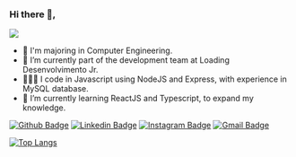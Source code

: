 ### Hi there 👋,

![](https://komarev.com/ghpvc/?username=RogVenancio)

- 📖 I'm majoring in Computer Engineering.
- 🔭 I’m currently part of the development team at Loading Desenvolvimento Jr.
- 👨🏽‍💻 I code in Javascript using NodeJS and Express, with experience in MySQL database.
- 🌱 I’m currently learning ReactJS and Typescript, to expand my knowledge.

[![Github Badge](https://img.shields.io/badge/-Github-000?style=flat-square&logo=Github&logoColor=white&link=https://github.com/RogVenancio)](https://github.com/RogVenancio)
[![Linkedin Badge](https://img.shields.io/badge/-LinkedIn-blue?style=flat-square&logo=Linkedin&logoColor=white&link=https://www.linkedin.com/in/rogeriovenancio/)](https://www.linkedin.com/in/rogeriovenancio)
[![Instagram Badge](https://img.shields.io/badge/-Instagram-e4405f?style=flat-square&logo=Instagram&logoColor=white&link=https://www.instagram.com/rogeriovmota/)](https://www.instagram.com/rogeriovmota/)
[![Gmail Badge](https://img.shields.io/badge/-Gmail-D74E43?style=flat-square&logo=Gmail&logoColor=white&link=mailto:rogeriogvmm@gmail.com)](mailto:rogeriogvmm@gmail.com)



[![Top Langs](https://github-readme-stats.vercel.app/api/top-langs/?username=anuraghazra&layout=compact&show_icons=true&theme=dark)](https://github.com/anuraghazra/github-readme-stats)


<!--
**RogVenancio/RogVenancio** is a ✨ _special_ ✨ repository because its `README.md` (this file) appears on your GitHub profile.

Here are some ideas to get you started:

- 🔭 I’m currently working on ...
- 🌱 I’m currently learning ...
- 👯 I’m looking to collaborate on ...
- 🤔 I’m looking for help with ...
- 💬 Ask me about ...
- 📫 How to reach me: ...
- 😄 Pronouns: ...
- ⚡ Fun fact: ...
-->

